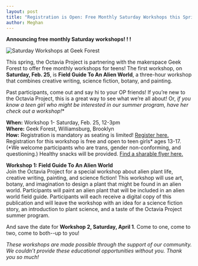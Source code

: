 ```yaml
---
layout: post
title: "Registration is Open: Free Monthly Saturday Workshops this Spring"
author: Meghan
---
```

**Announcing free monthly Saturday workshops! ! !** 

![Saturday Workshops at Geek Forest](http://octaviaproject.github.io/assets/img/photos/OP_Geek_Forest_Workshops.jpg)

This spring, the Octavia Project is partnering with the makerspace Geek Forest to offer 
free monthly workshops for teens! The first workshop, on **Saturday, Feb. 25**, is **Field Guide To An 
Alien World**, a three-hour workshop that combines creative writing, science fiction, botany, 
and painting. 

Past participants, come out and say hi to your OP friends!  If you’re new to the Octavia 
Project, this is a great way to see what we’re all about!  Or, **if you know a teen girl* who 
might be interested in our summer program, have her check out a workshop!**

**When:** Workshop 1- Saturday, Feb. 25, 12-3pm<br>
**Where:** Geek Forest, Williamsburg, Brooklyn<br>
**How:** Registration is mandatory as seating is limited! [Register here.](http://www.thegeekforest.com/products/saturday-february-25th-12-3pm-octavia-project-field-guide-to-an-alien-world?variant=34409189967) 
Registration for this workshop is free and open to teen girls* ages 13-17.  (*We welcome 
participants who are trans, gender non-conforming, and questioning.)  Healthy snacks will 
be provided. [Find a sharable flyer here.](http://octaviaproject.org/assets/OP_Saturday_Workshop_1_Flyer.pdf)

**Workshop 1: Field Guide To An Alien World**<br>
Join the Octavia Project for a special workshop about alien plant life, creative writing, painting, 
and science fiction! This workshop will use art, botany, and imagination to design a plant that might 
be found in an alien world. Participants will paint an alien plant that will be included in an alien 
world field guide. Participants will each receive a digital copy of this publication and will leave the 
workshop with an idea for a science fiction story, an introduction to plant science, and a taste of the 
Octavia Project summer program.

And save the date for **Workshop 2, Saturday, April 1**.  Come to one, come to two, come to both--up to you!

*These workshops are made possible through the support of our community. We couldn’t provide these educational 
opportunities without you. Thank you so much!*
